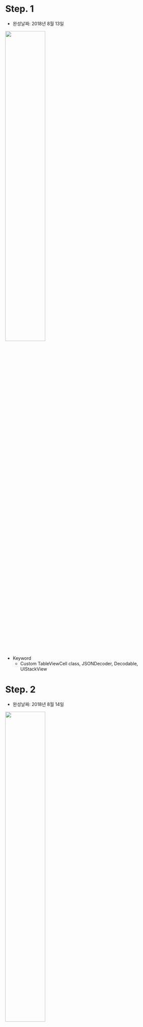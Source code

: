 # Step. 1
- 완성날짜: 2018년 8월 13일

<img src="images/step2_8.png" width="50%">

- Keyword
	- Custom TableViewCell class, JSONDecoder, Decodable, UIStackView

# Step. 2
- 완성날짜: 2018년 8월 14일

<img src="images/step2_8.png" width="50%"> 
<img src="images/step2_x.png" width="50%"> 
<img src="images/step2_plus.png" width="50%"> 

- Keyword
	- 서로 다른 화면 크기에 대응할 수 있는 오토레이아웃 적용하기

# Step. 3
- 완성날짜: 2018년 8월 16일

<img src="images/step3_demo.png" width="50%">

- Keyword
	- Custom Section Header, HeaderFooterView, Protocol inheritance, UITableView Delegate methods, UITableView DataSource methods, Enum CaseIterable Protocol

- 주요 작업사항
	- 기존 `JSONParser`객체를 `DataManager`객체로 바꾸면서 역할과 이름을 개선하였습니다.
	- 상위모듈에서 `StoreItemList`객체를 사용할 때 인터페이스를 단순화하였습니다.(init할 때 데이터 load, 실패가능한 이니셜라이저 활용)
	- 하나의 섹션에 대한 정보를 갖고 있는 StoreItemList가 StoreItem 배열뿐만 아니라 섹션에 대한 정보(title, description)를 갖습니다.
	- main, soup, side의 객체를 FoodCategory로 표현합니다.
	- 각 FoodCaterory의 정보를 배열로 갖고 있는 `SectionInfo` 상위 모델을 구현(섹션의 index접근을 위한 SectionInfo의 데이터 자료구조 선택: 배열)
	- 뷰컨트롤러가 셀이나 헤더뷰의 속성을 설정하기 위한 메서드에 인자로 모델전부를 넘겨주던 부분을 필요한 부분을 프로토콜로 넘겨주도록 개선하였습니다.
	- 테이블뷰 섹션의 Custom Header를 커스텀할 때 이전 단계에 사용하던 `BadgeLabel`을 재사용하였습니다.
	
# Step. 4
- 완성날짜: 2018년 8월 16일
- Toaster 적용

<img src="images/step4_demo.gif" width="50%">

- Keyword
	- CocoaPods, SwiftLint, Carthage, Homebrew
	- Xcode Project Terms : [참고1](https://stackoverflow.com/questions/20637435/xcode-what-is-a-target-and-scheme-in-plain-language/20637892#20637892), [참고2](https://www.edwith.org/boostcourse-ios/lecture/16841/)
	

# Step. 5
- 완성날짜: 2018년 8월 21일

<img src="images/step5_demo.gif" width="50%">


- Keyword
	- HTTP protocol, URLSession, asyn/sync, NotificationCenter Queue, DispatchQueue(GCD), Serial/Concurrent Queue, reload tableView's sections, reload tableView, 비동기 데이터 fetch + View의 업데이트 동기처리
	
# Step. 6
- 완성날짜: 2018년 8월 24일

<img src="images/step6_demo.gif" width="50%">

<img src="images/step6_error_demo.png" width="50%">

- Keyword
	- DispatchQueue.main, UI update, Concurrency Programming Guide, URLSession, URLSessionDownloadTask, FileManager, Caching, OperationQueue, 이미지 다운로드 시 GCD와 downloadTask의 차이
	
# Step. 7
- 완성날짜: 2018년 8월 29일

<img src="images/step7_demo.gif" width="50%">

- 주요작업사항
	- 상세화면을 나타내는 DetailViewController 구현
	- ViewController, DetailViewController, DetailView의 관계와 Delegate활용. 프로토콜(인터페이스)를 통한 값 전달
	- Alamofire를 이용한 데이터 요청 및 JSON데이터 다루기
	- UIScrollView의 ContentView인 DetailView 구현
	- UIScrollView의 페이징 구현
	- URLRequest와 URLSession을 이용한 HTTP POST요청보내기
	- UIStackView on ContentView on UIScrollView 다루기
- Keyword
	- 병렬로 날아오는 데이터의 동기처리, 전체화면 스크롤뷰, 스크롤뷰 ContentSize, Alamofire, 클로저(Wrapper)사용해보기(setDetailHash), UIScrollView의 페이징
	- "데이터는 어떻게 넘어올지 모른다."에 대응하기
	
# Step. 8

<img src="images/step8_demo1.png" width="50%">

<img src="images/step8_demo2.png" width="50%">
